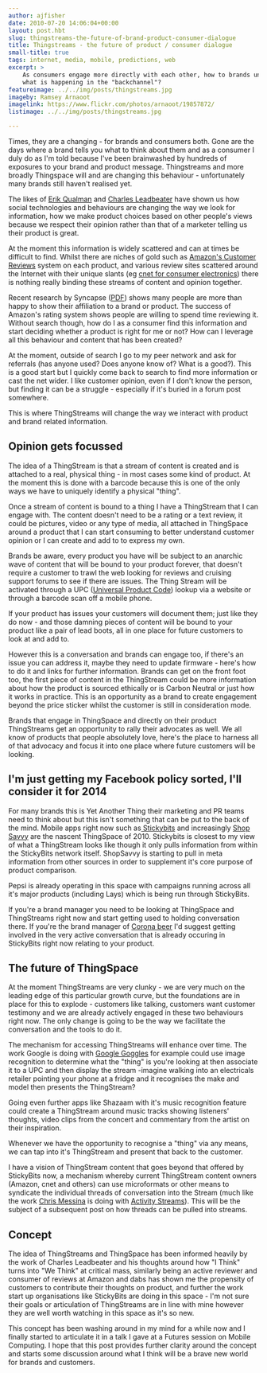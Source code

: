 ```yaml
---
author: ajfisher
date: 2010-07-20 14:06:04+00:00
layout: post.hbt
slug: thingstreams-the-future-of-brand-product-consumer-dialogue
title: Thingstreams - the future of product / consumer dialogue
small-title: true
tags: internet, media, mobile, predictions, web
excerpt: >
    As consumers engage more directly with each other, how to brands understand
    what is happening in the "backchannel"?
featureimage: ../../img/posts/thingstreams.jpg
imageby: Ramsey Arnaoot
imagelink: https://www.flickr.com/photos/arnaoot/19857872/
listimage: ../../img/posts/thingstreams.jpg

---
```


Times, they are a changing - for brands and consumers both. Gone are the days where a brand tells you what to think about them and as a consumer I duly do as I'm told because I've been brainwashed by hundreds of exposures to your brand and product message. Thingstreams and more broadly Thingspace will and are changing this behaviour - unfortunately many brands still haven't realised yet.

The likes of [Erik Qualman](http://twitter.com/equalman) and [Charles Leadbeater](http://www.charlesleadbeater.net/home.aspx) have shown us how social technologies and behaviours are changing the way we look for information, how we make product choices based on other people's views because we respect their opinion rather than that of a marketer telling us their product is great.

At the moment this information is widely scattered and can at times be difficult to find. Whilst there are niches of gold such as [Amazon's Customer Reviews](http://www.amazon.com) system on each product, and various review sites scattered around the Internet with their unique slants (eg [cnet for consumer electronics](http://reviews.cnet.com/)) there is nothing really binding these streams of content and opinion together.

Recent research by Syncapse ([PDF](http://www.syncapse.com/media/syncapse-value-of-a-facebook-fan.pdf)) shows many people are more than happy to show their affiliation to a brand or product. The success of Amazon's rating system shows people are willing to spend time reviewing it. Without search though, how do I as a consumer find this information and start  deciding whether a product is right for me or not? How can I leverage all this behaviour and content that has been created?

At the moment, outside of search I go to my peer network and ask for  referrals (has anyone used? Does anyone know of? What is a good?). This is a good start but I quickly come back to search to find more information or cast the net wider. I like customer opinion, even if I don't know the person, but finding it can be a struggle - especially if it's buried in a forum post somewhere.

This is where ThingStreams will change the way we interact with product and brand related information.


## Opinion gets focussed


The idea of a ThingStream is that a stream of content is created and is attached to a real, physical thing - in most cases some kind of product. At the moment this is done with a barcode because this is one of the only ways we have to uniquely identify a physical "thing".

Once a stream of content is bound to a thing I have a ThingStream that I can engage with. The content doesn't need to be a rating or a text review, it could be pictures, video or any type of media, all attached in ThingSpace around a product that I can start consuming to better understand customer opinion or I can create and add to to express my own.

Brands be aware, every product you have will be subject to an anarchic wave of content that will be bound to your product forever, that doesn't require a customer to trawl the web looking for reviews and cruising support forums to see if there are issues. The Thing Stream will be activated through a UPC ([Universal Product Code](http://en.wikipedia.org/wiki/Universal_Product_Code)) lookup via a website or through a barcode scan off a mobile phone.

If your product has issues your customers will document them; just like they do now - and those damning pieces of content will be bound to your product like a pair of lead boots, all in one place for future customers to look at and add to.

However this is a conversation and brands can engage too, if there's an issue you can address it, maybe they need to update firmware - here's how to do it and links for further information. Brands can get on the front foot too, the first piece of content in the ThingStream could be more information about how the product is sourced ethically or is Carbon Neutral or just how it works in practice. This is an opportunity as a brand to create engagement beyond the price sticker whilst the customer is still in consideration mode.

Brands that engage in ThingSpace and directly on their product ThingStreams get an opportunity to rally their advocates as well. We all know of products that people absolutely love, here's the place to harness all of that advocacy and focus it into one place where future customers will be looking.


## I'm just getting my Facebook policy sorted, I'll consider it for 2014


For many brands this is Yet Another Thing their marketing and PR teams need to think about but this isn't something that can be put to the back of the mind. Mobile apps right now such as[ Stickybits](http://stickybits.com) and increasingly [Shop Savvy](http://www.biggu.com/) are the nascent ThingSpace of 2010. Stickybits is closest to my view of what a ThingStream looks like though it only pulls information from within the StickyBits network itself. ShopSavvy is starting to pull in meta information from other sources in order to supplement it's core purpose of product comparison.

Pepsi is already operating in this space with campaigns running across all it's major products (including Lays) which is being run through StickyBits.

If you're a brand manager you need to be looking at ThingSpace and ThingStreams right now and start getting used to holding conversation there. If you're the brand manager of [Corona beer](http://www.corona.com) I'd suggest getting involved in the very active conversation that is already occuring in StickyBits right now relating to your product.


## The future of ThingSpace


At the moment ThingStreams are very clunky - we are very much on the leading edge of this particular growth curve, but the foundations are in place for this to explode - customers like talking, customers want customer testimony and we are already actively engaged in these two behaviours right now. The only change is going to be the way we facilitate the conversation and the tools to do it.

The mechanism for accessing ThingStreams will enhance over time. The work Google is doing with [Google Goggles](http://www.google.com/mobile/goggles/#text) for  example could use image recognition to determine what the "thing" is  you're looking at then associate it to a UPC and then display the stream -imagine walking into an electricals retailer pointing your phone at a fridge and it recognises the make and model then presents the ThingStream?

Going even further apps  like Shazaam with it's music recognition feature could create a  ThingStream around music tracks showing listeners' thoughts, video clips  from the concert and commentary from the artist on their inspiration.

Whenever we have the opportunity to recognise a "thing" via any means, we can tap into it's ThingStream and present that back to the customer.

I have a vision of ThingStream content that goes beyond that offered by StickyBits now, a mechanism whereby current ThingStream content owners (Amazon, cnet and others) can use microformats or other means to syndicate the individual threads of conversation into the Stream (much like the work [Chris Messina](http://twitter.com/chrismessina) is doing with [Activity Streams](http://activitystrea.ms/)). This will be the subject of a subsequent post on how threads can be pulled into streams.


## Concept


The idea of ThingStreams and ThingSpace has been informed heavily by the work of Charles Leadbeater and his thoughts around how "I Think" turns into "We Think" at critical mass, similarly being an active reviewer and consumer of reviews at Amazon and dabs has shown me the propensity of customers to contribute their thoughts on product, and further the work start up organisations like StickyBits are doing in this space - I'm not sure their goals or articulation of ThingStreams are in line with mine however they are well worth watching in this space as it's so new.

This concept has been washing around in my mind for a while now and I   finally started to articulate it in a talk I gave at a Futures session   on Mobile Computing. I hope that this post provides further clarity   around the concept and starts some discussion around what I think will   be a brave new world for brands and customers.
